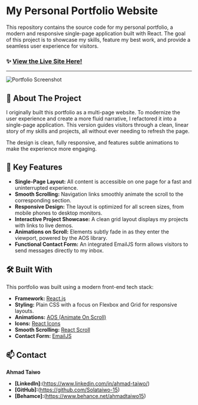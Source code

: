 # My Personal Portfolio Website

This repository contains the source code for my personal portfolio, a modern and responsive single-page application built with React. The goal of this project is to showcase my skills, feature my best work, and provide a seamless user experience for visitors.

### ✨ [View the Live Site Here!](https://my-portfolio-ashy-omega-37.vercel.app/)

---

![Portfolio Screenshot](./images/portfolio-preview.png)

## 🚀 About The Project

I originally built this portfolio as a multi-page website. To modernize the user experience and create a more fluid narrative, I refactored it into a single-page application. This version guides visitors through a clean, linear story of my skills and projects, all without ever needing to refresh the page.

The design is clean, fully responsive, and features subtle animations to make the experience more engaging.

## 🌟 Key Features

- **Single-Page Layout:** All content is accessible on one page for a fast and uninterrupted experience.
- **Smooth Scrolling:** Navigation links smoothly animate the scroll to the corresponding section.
- **Responsive Design:** The layout is optimized for all screen sizes, from mobile phones to desktop monitors.
- **Interactive Project Showcase:** A clean grid layout displays my projects with links to live demos.
- **Animations on Scroll:** Elements subtly fade in as they enter the viewport, powered by the AOS library.
- **Functional Contact Form:** An integrated EmailJS form allows visitors to send messages directly to my inbox.

## 🛠️ Built With

This portfolio was built using a modern front-end tech stack:

- **Framework:** [React.js](https://reactjs.org/)
- **Styling:** Plain CSS with a focus on Flexbox and Grid for responsive layouts.
- **Animations:** [AOS (Animate On Scroll)](https://michalsnik.github.io/aos/)
- **Icons:** [React Icons](https://react-icons.github.io/react-icons/)
- **Smooth Scrolling:** [React Scroll](https://github.com/fisshy/react-scroll)
- **Contact Form:** [EmailJS](https://www.emailjs.com/)

## 📫 Contact

**Ahmad Taiwo**

- **[LinkedIn]:**(https://www.linkedin.com/in/ahmad-taiwo/)
- **[GitHub]:**(https://github.com/Solataiwo-15)
- **[Behamce]:**(https://www.behance.net/ahmadtaiwo15)
